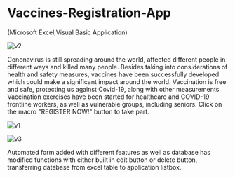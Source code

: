 # Vaccines-Registration-App 
(Microsoft Excel,Visual Basic Application)

![v2](https://user-images.githubusercontent.com/48885389/107772485-402a9380-6d77-11eb-8806-0d68ee0f9d71.PNG)

Cononavirus is still spreading around the world, affected different people in different ways and killed many people. Besides taking into considerations of health and safety measures, vaccines have been successfully developed which could make a significant impact around the world. Vaccination is free and safe, protecting us against Covid-19, along with other measurements. Vaccination exercises have been started for healthcare and COVID-19 frontline workers, as well as vulnerable groups, including seniors. 
Click on the macro "REGISTER NOW!" button to take part.

![v1](https://user-images.githubusercontent.com/48885389/107772508-491b6500-6d77-11eb-9961-f04c4e645ede.PNG)

![v3](https://user-images.githubusercontent.com/48885389/107772524-4d478280-6d77-11eb-8798-314bf59e7385.PNG)

Automated form added with different features as well as database has modified functions with either built in edit button or delete button, transferring database from excel table to application listbox.
